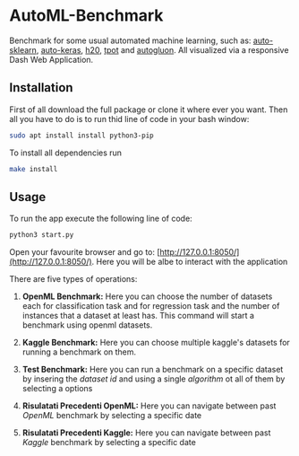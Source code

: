 # AutoML-Benchmark
Benchmark for some usual automated machine learning, such as: [auto-sklearn](https://automl.github.io/auto-sklearn/master/), [auto-keras](https://autokeras.com/), [h20](https://docs.h2o.ai/h2o/latest-stable/h2o-docs/automl.html), [tpot](http://epistasislab.github.io/tpot/) and [autogluon](http://epistasislab.github.io/tpot/). All visualized via a responsive Dash Web Application.


## Installation
First of all download the full package or clone it where ever you want. Then all you have to do is to run thid line of code in your bash window: 
```bash
sudo apt install install python3-pip
```

To install all dependencies run 
```bash
make install
```

## Usage
To run the app execute the following line of code:
```bash
python3 start.py
```
Open your favourite browser and go to: [http://127.0.0.1:8050/](http://127.0.0.1:8050/). Here you will be albe to interact with the application

There are five types of operations:

1. **OpenML Benchmark:** Here you can choose the number of datasets each for classification task and for regression task and the number of instances that a dataset at least has. This command will start a benchmark using openml datasets.

2. **Kaggle Benchmark:** Here you can choose multiple kaggle's datasets for running a benchmark on them.

3. **Test Benchmark:** Here you can run a benchmark on a specific dataset by insering the *dataset id* and using a single *algorithm* ot all of them by selecting a options

4. **Risulatati Precedenti OpenML:** Here you can navigate between past *OpenML* benchmark by selecting a specific date

5. **Risulatati Precedenti Kaggle:** Here you can navigate between past *Kaggle* benchmark by selecting a specific date
